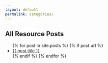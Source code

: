 ```yaml
---
layout: default
permalink: categories/
---
```


<section class="story-section section section-on-bg">

<h2>All Resource Posts</h2>

<ul>
  {% for post in site.posts %}
    {% if post.url %}
        <li><a href="{{site.baseurl}}/{{ post.url }}">{{ post.title }}</a></li>
    {% endif %}
  {% endfor %}
</ul>

</section>
